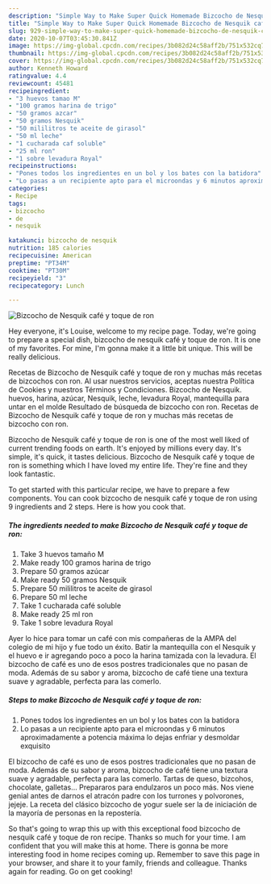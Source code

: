 ```yaml
---
description: "Simple Way to Make Super Quick Homemade Bizcocho de Nesquik café y toque de ron"
title: "Simple Way to Make Super Quick Homemade Bizcocho de Nesquik café y toque de ron"
slug: 929-simple-way-to-make-super-quick-homemade-bizcocho-de-nesquik-cafe-y-toque-de-ron
date: 2020-10-07T03:45:30.841Z
image: https://img-global.cpcdn.com/recipes/3b082d24c58aff2b/751x532cq70/bizcocho-de-nesquik-cafe-y-toque-de-ron-foto-principal.jpg
thumbnail: https://img-global.cpcdn.com/recipes/3b082d24c58aff2b/751x532cq70/bizcocho-de-nesquik-cafe-y-toque-de-ron-foto-principal.jpg
cover: https://img-global.cpcdn.com/recipes/3b082d24c58aff2b/751x532cq70/bizcocho-de-nesquik-cafe-y-toque-de-ron-foto-principal.jpg
author: Kenneth Howard
ratingvalue: 4.4
reviewcount: 45481
recipeingredient:
- "3 huevos tamao M"
- "100 gramos harina de trigo"
- "50 gramos azcar"
- "50 gramos Nesquik"
- "50 mililitros te aceite de girasol"
- "50 ml leche"
- "1 cucharada caf soluble"
- "25 ml ron"
- "1 sobre levadura Royal"
recipeinstructions:
- "Pones todos los ingredientes en un bol y los bates con la batidora"
- "Lo pasas a un recipiente apto para el microondas y 6 minutos aproximadamente a potencia máxima lo dejas enfriar y desmoldar exquisito"
categories:
- Recipe
tags:
- bizcocho
- de
- nesquik

katakunci: bizcocho de nesquik 
nutrition: 185 calories
recipecuisine: American
preptime: "PT34M"
cooktime: "PT30M"
recipeyield: "3"
recipecategory: Lunch

---
```



![Bizcocho de Nesquik café y toque de ron](https://img-global.cpcdn.com/recipes/3b082d24c58aff2b/751x532cq70/bizcocho-de-nesquik-cafe-y-toque-de-ron-foto-principal.jpg)

Hey everyone, it's Louise, welcome to my recipe page. Today, we're going to prepare a special dish, bizcocho de nesquik café y toque de ron. It is one of my favorites. For mine, I'm gonna make it a little bit unique. This will be really delicious.

Recetas de Bizcocho de Nesquik café y toque de ron y muchas más recetas de bizcochos con ron. Al usar nuestros servicios, aceptas nuestra Política de Cookies y nuestros Términos y Condiciones. Bizcocho de Nesquik. huevos, harina, azúcar, Nesquik, leche, levadura Royal, mantequilla para untar en el molde Resultado de búsqueda de bizcocho con ron. Recetas de Bizcocho de Nesquik café y toque de ron y muchas más recetas de bizcocho con ron.

Bizcocho de Nesquik café y toque de ron is one of the most well liked of current trending foods on earth. It's enjoyed by millions every day. It's simple, it's quick, it tastes delicious. Bizcocho de Nesquik café y toque de ron is something which I have loved my entire life. They're fine and they look fantastic.


To get started with this particular recipe, we have to prepare a few components. You can cook bizcocho de nesquik café y toque de ron using 9 ingredients and 2 steps. Here is how you cook that.

<!--inarticleads1-->

##### The ingredients needed to make Bizcocho de Nesquik café y toque de ron:

1. Take 3 huevos tamaño M
1. Make ready 100 gramos harina de trigo
1. Prepare 50 gramos azúcar
1. Make ready 50 gramos Nesquik
1. Prepare 50 mililitros te aceite de girasol
1. Prepare 50 ml leche
1. Take 1 cucharada café soluble
1. Make ready 25 ml ron
1. Take 1 sobre levadura Royal


Ayer lo hice para tomar un café con mis compañeras de la AMPA del colegio de mi hijo y fue todo un éxito. Batir la mantequilla con el Nesquik y el huevo e ir agregando poco a poco la harina tamizada con la levadura. El bizcocho de café es uno de esos postres tradicionales que no pasan de moda. Además de su sabor y aroma, bizcocho de café tiene una textura suave y agradable, perfecta para las comerlo. 

<!--inarticleads2-->

##### Steps to make Bizcocho de Nesquik café y toque de ron:

1. Pones todos los ingredientes en un bol y los bates con la batidora
1. Lo pasas a un recipiente apto para el microondas y 6 minutos aproximadamente a potencia máxima lo dejas enfriar y desmoldar exquisito


El bizcocho de café es uno de esos postres tradicionales que no pasan de moda. Además de su sabor y aroma, bizcocho de café tiene una textura suave y agradable, perfecta para las comerlo. Tartas de queso, bizcohos, chocolate, galletas… Prepararos para endulzaros un poco más. Nos viene genial antes de darnos el atracón padre con los turrones y polvorones, jejeje. La receta del clásico bizcocho de yogur suele ser la de iniciación de la mayoría de personas en la repostería. 

So that's going to wrap this up with this exceptional food bizcocho de nesquik café y toque de ron recipe. Thanks so much for your time. I am confident that you will make this at home. There is gonna be more interesting food in home recipes coming up. Remember to save this page in your browser, and share it to your family, friends and colleague. Thanks again for reading. Go on get cooking!
